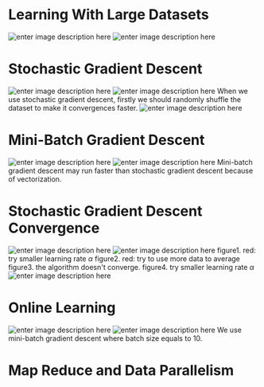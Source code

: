 # Learning With Large Datasets

![enter image description here](https://lh3.googleusercontent.com/RCz_hWnN9gzm9fxT3JdzRQjnUeKCaqSsvVNWIU8a3cwqEWlDB8a2tKOpULYF-z-Q9WPlh669VvU3)
![enter image description here](https://lh3.googleusercontent.com/Kb7vFnl9gkCq-ztL7h0qy5Ei-BHzOtPwuJZkb4Z-PlfaJoGsbb3Z1YRPSsnRIOahK_PEKpkrnfq8)

# Stochastic Gradient Descent

![enter image description here](https://lh3.googleusercontent.com/3cv4hjTheGVT9he-7Zoh4dzzzcB2c2uAJHEmWbG1-cQLxcpyN5W4tgYqvs0fNB3FYRDKAOBByuNr)
![enter image description here](https://lh3.googleusercontent.com/frinOEvXDduLM3GTufHFRv1YrezY2u2qo5slmP3xUvsZJpTUX7g8g-JGbJoEie1SLyBemkNTQ3t_)
When we use stochastic gradient descent, firstly we should randomly shuffle the dataset to make it convergences faster.
![enter image description here](https://lh3.googleusercontent.com/l2-b9fu4bxF0Q2wW7UP4H49jZo1yFrh1GyO4zaOCDzqJCj-Vtd9Isi3_EEk2hF69VnoDGeGu3m-6)

# Mini-Batch Gradient Descent

![enter image description here](https://lh3.googleusercontent.com/Jdmxd5W6Vta2c-AkmSYbag2mLj1YxviGX4ptJagoSvLbkWPUA4nuFrPqY64uvQg_di_rIVW85fdR)
![enter image description here](https://lh3.googleusercontent.com/tAqsKrMm-qU2DHxKdoYX2VikDPYJcEr1CkazRONscwbCVdbfkN7DvJ_GpExcTg8kg3eCEKuJJvSk)
Mini-batch gradient descent may run faster than stochastic gradient descent because of vectorization.

# Stochastic Gradient Descent Convergence

![enter image description here](https://lh3.googleusercontent.com/HgT-tOFofXU_UrOabh8zwvwtr52vSV1hw9EAyUr0WdH3p_1zJaLz08yXrbpJj9smXcrqRkXHkNkM)
![enter image description here](https://lh3.googleusercontent.com/6Rx4TCZQHACu0GgDHo9bbJegMFAebbyIscoP6g5m3UvuWDth1xKaftBzfUG8aCMxojVSTtt8w0jV)
figure1. red: try smaller learning rate $\alpha$
figure2. red: try to use more data to average
figure3. the algorithm doesn't converge.
figure4. try smaller learning rate $\alpha$
![enter image description here](https://lh3.googleusercontent.com/BT9TjgpL8vi_yYxZtU50nECkPpyPO1wxedAgIXAtqL2PMczrMHi-Km5NZCVDEVgCZeds5cfXWhlk)

# Online Learning

![enter image description here](https://lh3.googleusercontent.com/BtEnMinl9ulK_xYE7nUtg2tpGpsjcyAtGtUeaXxdcBl4gnVcycM72cE12-DKENYlhGCbx-Uasmi0)
![enter image description here](https://lh3.googleusercontent.com/ge2Cc118TDzaF4XEXA_TwSEQ9FLGjFJj7I2qr3eSfAmerSo3dE72DGMdRRQSPsHFiaulDIhPxXfq)
We use mini-batch gradient descent where batch size equals to 10.

# Map Reduce and Data Parallelism


<!--stackedit_data:
eyJoaXN0b3J5IjpbMTU5MjQ0NzUxMywtNjE1MzE4OTI2LC0xNj
M5NDc4MTE5LDExNjk3MTAwODUsODIxODE5MTUyLC00NjM4MDQ2
MzBdfQ==
-->